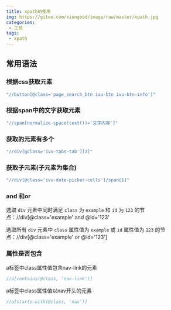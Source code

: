 ```yaml
---
title: xpath的使用
img: https://gitee.com/xiongood/image/raw/master/xpath.jpg
categories:
 - 工具
tags:
 - xpath
---
```


## 常用语法

### 根据css获取元素

```js
"//button[@class='page_search_btn ivu-btn ivu-btn-info']"
```

### 根据span中的文字获取元素

```js
"//span[normalize-space(text())='文字内容']"
```

### 获取的元素有多个

```js
"//div[@class='ivu-tabs-tab'][3]"
```

### 获取子元素(子元素为集合)

```js
"//div[@class='ivu-date-picker-cells']/span[1]"
```

### and 和or

选取 `div` 元素中同时满足 `class` 为 `example` 和 `id` 为 `123` 的节点：//div[@class='example' and @id='123'

选取所有 `div` 元素中 `class` 属性值为 `example` 或 `id` 属性值为 `123` 的节点：//div[@class='example' or @id='123']

### 属性是否包含

a标签中class属性值包含nav-link的元素

```js
//a[contains(@class, 'nav-link')]
```

a标签中class属性值以nav开头的元素

```js
//a[starts−with(@class, 'nav')]
```

